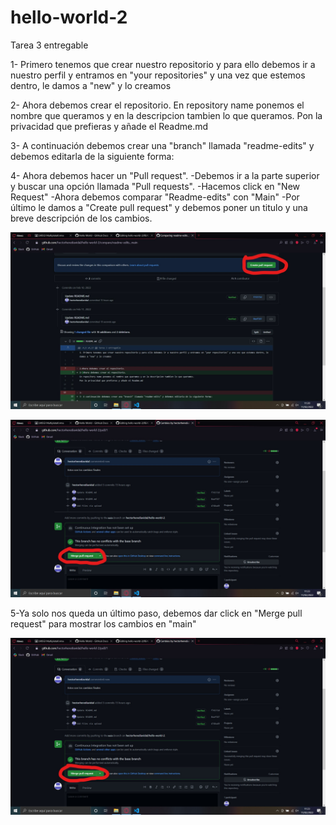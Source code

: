 # hello-world-2
Tarea 3 entregable

1- Primero tenemos que crear nuestro repositorio y para ello debemos ir a nuestro perfil y entramos en "your repositories" y una vez que estemos dentro, le damos a "new" y lo creamos


2- Ahora debemos crear el repositorio.
En repository name ponemos el nombre que queramos y en la descripcion tambien lo que queramos.
Pon la privacidad que prefieras y añade el Readme.md


3- A continuación debemos crear una "branch" llamada "readme-edits" y debemos editarla de la siguiente forma:



4- Ahora debemos hacer un "Pull request".
-Debemos ir a la parte superior y buscar una opción llamada "Pull requests".
-Hacemos click en "New Request"
-Ahora debemos comparar "Readme-edits" con "Main"
-Por último le damos a "Create pull request" y debemos poner un titulo y una breve descripción de los cambios.


![pull1](https://github.com/hectorherediavidal/hello-world-2/blob/main/img/Captura%20de%20pantalla%20(17)_LI.jpg "")

![pull2](https://github.com/hectorherediavidal/hello-world-2/blob/main/img/Captura%20de%20pantalla%20(18)_LI.jpg "")

5-Ya solo nos queda un último paso, debemos dar click en "Merge pull request" para mostrar los cambios en "main"

![merge](https://github.com/hectorherediavidal/hello-world-2/blob/main/img/Captura%20de%20pantalla%20(19)_LI.jpg "")
